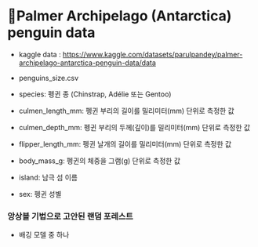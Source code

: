 # 🐧Palmer Archipelago (Antarctica) penguin data
- kaggle data : https://www.kaggle.com/datasets/parulpandey/palmer-archipelago-antarctica-penguin-data/data
- penguins_size.csv

- species: 펭귄 종 (Chinstrap, Adélie 또는 Gentoo)
- culmen_length_mm: 펭귄 부리의 길이를 밀리미터(mm) 단위로 측정한 값
- culmen_depth_mm: 펭귄 부리의 두께(깊이)를 밀리미터(mm) 단위로 측정한 값
- flipper_length_mm:  펭귄 날개의 길이를 밀리미터(mm) 단위로 측정한 값
- body_mass_g: 펭귄의 체중을 그램(g) 단위로 측정한 값
- island: 남극 섬 이름
- sex: 펭귄 성별

### 앙상블 기법으로 고안된 랜덤 포레스트
- 배깅 모델 중 하나


